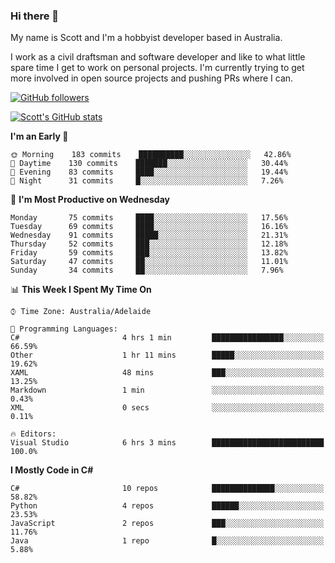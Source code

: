 ### Hi there 👋

My name is Scott and I'm a hobbyist developer based in Australia.

I work as a civil draftsman and software developer and like to what little spare time I get to work on personal projects. I'm currently trying to get more involved in open source projects and pushing PRs where I can. 

[![GitHub followers](https://img.shields.io/github/followers/puppetsw?label=Follow&style=social)](https://github.com/puppetsw?tab=followers)

[![Scott's GitHub stats](https://github-readme-stats.vercel.app/api?username=puppetsw&show_icons=true&theme=dark)](https://github.com/anuraghazra/github-readme-stats)

<!--START_SECTION:waka-->
**I'm an Early 🐤** 

```text
🌞 Morning    183 commits    ██████████░░░░░░░░░░░░░░░   42.86% 
🌆 Daytime    130 commits    ███████░░░░░░░░░░░░░░░░░░   30.44% 
🌃 Evening    83 commits     ████░░░░░░░░░░░░░░░░░░░░░   19.44% 
🌙 Night      31 commits     █░░░░░░░░░░░░░░░░░░░░░░░░   7.26%

```
📅 **I'm Most Productive on Wednesday** 

```text
Monday       75 commits     ████░░░░░░░░░░░░░░░░░░░░░   17.56% 
Tuesday      69 commits     ████░░░░░░░░░░░░░░░░░░░░░   16.16% 
Wednesday    91 commits     █████░░░░░░░░░░░░░░░░░░░░   21.31% 
Thursday     52 commits     ███░░░░░░░░░░░░░░░░░░░░░░   12.18% 
Friday       59 commits     ███░░░░░░░░░░░░░░░░░░░░░░   13.82% 
Saturday     47 commits     ██░░░░░░░░░░░░░░░░░░░░░░░   11.01% 
Sunday       34 commits     ██░░░░░░░░░░░░░░░░░░░░░░░   7.96%

```


📊 **This Week I Spent My Time On** 

```text
⌚︎ Time Zone: Australia/Adelaide

💬 Programming Languages: 
C#                       4 hrs 1 min         ████████████████░░░░░░░░░   66.59% 
Other                    1 hr 11 mins        █████░░░░░░░░░░░░░░░░░░░░   19.62% 
XAML                     48 mins             ███░░░░░░░░░░░░░░░░░░░░░░   13.25% 
Markdown                 1 min               ░░░░░░░░░░░░░░░░░░░░░░░░░   0.43% 
XML                      0 secs              ░░░░░░░░░░░░░░░░░░░░░░░░░   0.11%

🔥 Editors: 
Visual Studio            6 hrs 3 mins        █████████████████████████   100.0%

```

**I Mostly Code in C#** 

```text
C#                       10 repos            ██████████████░░░░░░░░░░░   58.82% 
Python                   4 repos             ██████░░░░░░░░░░░░░░░░░░░   23.53% 
JavaScript               2 repos             ███░░░░░░░░░░░░░░░░░░░░░░   11.76% 
Java                     1 repo              █░░░░░░░░░░░░░░░░░░░░░░░░   5.88%

```



<!--END_SECTION:waka-->

<!--
**puppetsw/puppetsw** is a ✨ _special_ ✨ repository because its `README.md` (this file) appears on your GitHub profile.

Here are some ideas to get you started:

- 🔭 I’m currently working on ...
- 🌱 I’m currently learning ...
- 👯 I’m looking to collaborate on ...
- 🤔 I’m looking for help with ...
- 💬 Ask me about ...
- 📫 How to reach me: ...
- 😄 Pronouns: ...
- ⚡ Fun fact: ...
-->

